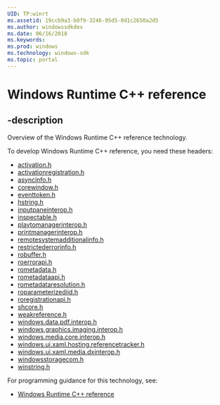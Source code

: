 ```yaml
---
UID: TP:winrt
ms.assetid: 19ccb9a3-b0f9-3246-95d5-0d1c2650a2d5
ms.author: windowssdkdev
ms.date: 06/16/2018
ms.keywords: 
ms.prod: windows
ms.technology: windows-sdk
ms.topic: portal
---
```


# Windows Runtime C++ reference

## -description

Overview of the Windows Runtime C++ reference technology.

To develop Windows Runtime C++ reference, you need these headers:

 * [activation.h](../activation/index.md)
 * [activationregistration.h](../activationregistration/index.md)
 * [asyncinfo.h](../asyncinfo/index.md)
 * [corewindow.h](../corewindow/index.md)
 * [eventtoken.h](../eventtoken/index.md)
 * [hstring.h](../hstring/index.md)
 * [inputpaneinterop.h](../inputpaneinterop/index.md)
 * [inspectable.h](../inspectable/index.md)
 * [playtomanagerinterop.h](../playtomanagerinterop/index.md)
 * [printmanagerinterop.h](../printmanagerinterop/index.md)
 * [remotesystemadditionalinfo.h](../remotesystemadditionalinfo/index.md)
 * [restrictederrorinfo.h](../restrictederrorinfo/index.md)
 * [robuffer.h](../robuffer/index.md)
 * [roerrorapi.h](../roerrorapi/index.md)
 * [rometadata.h](../rometadata/index.md)
 * [rometadataapi.h](../rometadataapi/index.md)
 * [rometadataresolution.h](../rometadataresolution/index.md)
 * [roparameterizediid.h](../roparameterizediid/index.md)
 * [roregistrationapi.h](../roregistrationapi/index.md)
 * [shcore.h](../shcore/index.md)
 * [weakreference.h](../weakreference/index.md)
 * [windows.data.pdf.interop.h](../windows.data.pdf.interop/index.md)
 * [windows.graphics.imaging.interop.h](../windows.graphics.imaging.interop/index.md)
 * [windows.media.core.interop.h](../windows.media.core.interop/index.md)
 * [windows.ui.xaml.hosting.referencetracker.h](../windows.ui.xaml.hosting.referencetracker/index.md)
 * [windows.ui.xaml.media.dxinterop.h](../windows.ui.xaml.media.dxinterop/index.md)
 * [windowsstoragecom.h](../windowsstoragecom/index.md)
 * [winstring.h](../winstring/index.md)

For programming guidance for this technology, see:
* [Windows Runtime C++ reference](/windows/desktop/winrt)

